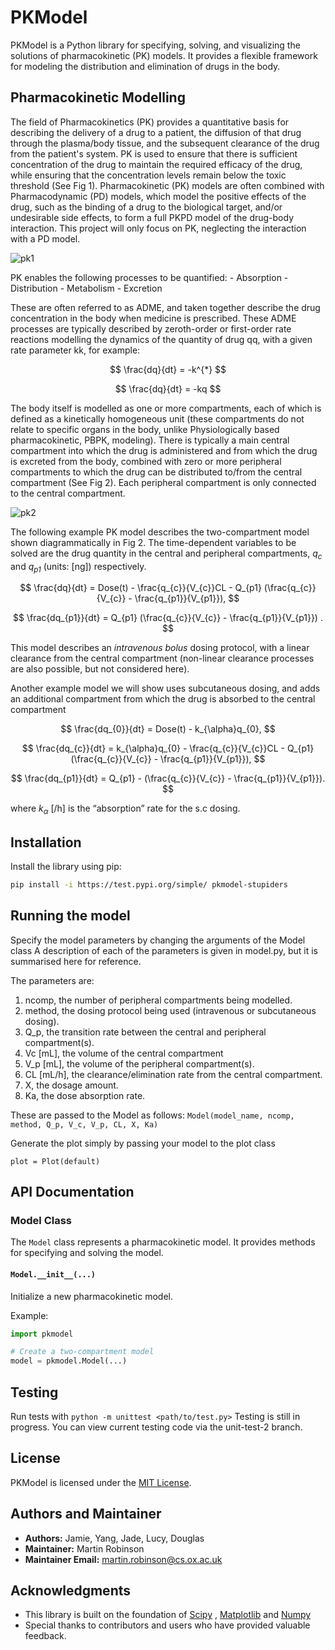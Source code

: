# PKModel

PKModel is a Python library for specifying, solving, and visualizing the solutions of pharmacokinetic (PK) models. It provides a flexible framework for modeling the distribution and elimination of drugs in the body.

## Pharmacokinetic Modelling
The field of Pharmacokinetics (PK) provides a quantitative basis for describing the delivery of a drug to a patient, the diffusion of that drug through the plasma/body tissue, and the subsequent clearance of the drug from the patient's system. PK is used to ensure that there is sufficient concentration of the drug to maintain the required efficacy of the drug, while ensuring that the concentration levels remain below the toxic threshold (See Fig 1). Pharmacokinetic (PK) models are often combined with Pharmacodynamic (PD) models, which model the positive effects of the drug, such as the binding of a drug to the biological target, and/or undesirable side effects, to form a full PKPD model of the drug-body interaction. This project will only focus on PK, neglecting the interaction with a PD model.

![pk1](https://github.com/ohjade/pk_project/assets/120578702/7ddb0c20-eb49-4cdb-a861-ee9a597b29fb)

PK enables the following processes to be quantified:
    - Absorption
    - Distribution
    - Metabolism
    - Excretion

These are often referred to as ADME, and taken together describe the drug concentration in the body when medicine is prescribed. These ADME processes are typically described by zeroth-order or first-order rate reactions modelling the dynamics of the quantity of drug qq, with a given rate parameter kk, for example:

$$ \frac{dq}{dt} = -k^{*} $$

$$ \frac{dq}{dt} = -kq $$

The body itself is modelled as one or more compartments, each of which is defined as a kinetically homogeneous unit (these compartments do not relate to specific organs in the body, unlike Physiologically based pharmacokinetic, PBPK, modeling). There is typically a main central compartment into which the drug is administered and from which the drug is excreted from the body, combined with zero or more peripheral compartments to which the drug can be distributed to/from the central compartment (See Fig 2). Each peripheral compartment is only connected to the central compartment.

![pk2](https://github.com/ohjade/pk_project/assets/120578702/e146e1b2-1b67-4240-95c9-6ac7a8224aad)

The following example PK model describes the two-compartment model shown diagrammatically in Fig 2. The time-dependent variables to be solved are the drug quantity in the central and peripheral compartments, *q<sub>c</sub>* and *q<sub>p1</sub>* (units: [ng]) respectively.

$$ \frac{dq}{dt} = Dose(t) - \frac{q_{c}}{V_{c}}CL - Q_{p1} (\frac{q_{c}}{V_{c}} - \frac{q_{p1}}{V_{p1}}), $$

$$ \frac{dq_{p1}}{dt} = Q_{p1} (\frac{q_{c}}{V_{c}} - \frac{q_{p1}}{V_{p1}}) . $$

This model describes an *intravenous bolus* dosing protocol, with a linear clearance from the central compartment (non-linear clearance processes are also possible, but not considered here). 

Another example model we will show uses subcutaneous dosing, and adds an additional compartment from which the drug is absorbed to the central compartment

$$ \frac{dq_{0}}{dt} = Dose(t) - k_{\alpha}q_{0}, $$

$$ \frac{dq_{c}}{dt} = k_{\alpha}q_{0} - \frac{q_{c}}{V_{c}}CL - Q_{p1} (\frac{q_{c}}{V_{c}} - \frac{q_{p1}}{V_{p1}}), $$

$$ \frac{dq_{p1}}{dt} = Q_{p1} - (\frac{q_{c}}{V_{c}} - \frac{q_{p1}}{V_{p1}}). $$

where *k<sub>α</sub>* [/h] is the “absorption” rate for the s.c dosing.


## Installation

Install the library using pip:

```bash
pip install -i https://test.pypi.org/simple/ pkmodel-stupiders
```
## Running the model
Specify the model parameters by changing the arguments of the Model class
A description of each of the parameters is given in model.py, but it is summarised here for reference.

The parameters are:
1. ncomp, the number of peripheral compartments being modelled.
2. method, the dosing protocol being used (intravenous or subcutaneous dosing).
3. Q_p, the transition rate between the central and peripheral compartment(s).
4. Vc [mL], the volume of the central compartment
5. V_p [mL], the volume of the peripheral compartment(s).
6. CL [mL/h], the clearance/elimination rate from the central compartment.
7. X, the dosage amount.
8. Ka, the dose absorption rate.

These are passed to the Model as follows:
`Model(model_name, ncomp, method, Q_p, V_c, V_p, CL, X, Ka)`

Generate the plot simply by passing your model to the plot class

`plot = Plot(default)`

## API Documentation

### Model Class

The `Model` class represents a pharmacokinetic model. It provides methods for specifying and solving the model.

#### `Model.__init__(...)`

Initialize a new pharmacokinetic model.



Example:

```python
import pkmodel

# Create a two-compartment model
model = pkmodel.Model(...)
```

## Testing
Run tests with `python -m unittest <path/to/test.py>`
Testing is still in progress. You can view current testing code via the unit-test-2 branch.

## License

PKModel is licensed under the [MIT License](https://opensource.org/licenses/MIT).


## Authors and Maintainer

- **Authors:** Jamie, Yang, Jade, Lucy, Douglas
- **Maintainer:** Martin Robinson
- **Maintainer Email:** [martin.robinson@cs.ox.ac.uk](mailto:martin.robinson@cs.ox.ac.uk)
  

## Acknowledgments

- This library is built on the foundation of [Scipy](https://www.scipy.org/) , [Matplotlib](https://matplotlib.org/) and [Numpy](https://numpy.org/)
- Special thanks to contributors and users who have provided valuable feedback.


